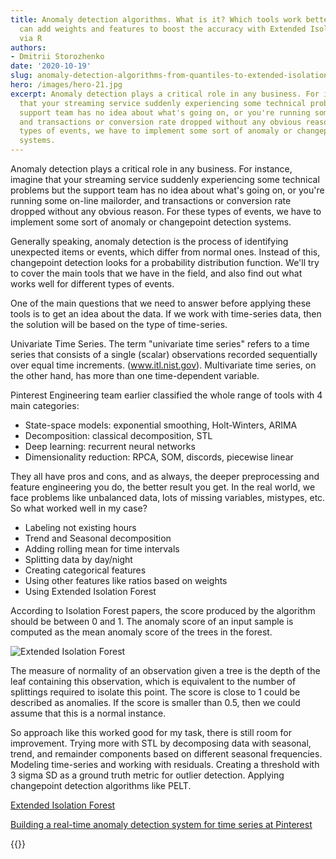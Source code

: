 ```yaml
---
title: Anomaly detection algorithms. What is it? Which tools work better and how we
  can add weights and features to boost the accuracy with Extended Isolation Forest
  via R
authors: 
- Dmitrii Storozhenko
date: '2020-10-19'
slug: anomaly-detection-algorithms-from-quantiles-to-extended-isolation-forest-with-r
hero: /images/hero-21.jpg
excerpt: Anomaly detection plays a critical role in any business. For instance, imagine
  that your streaming service suddenly experiencing some technical problems but the
  support team has no idea about what's going on, or you're running some on-line mailorder,
  and transactions or conversion rate dropped without any obvious reason. For these
  types of events, we have to implement some sort of anomaly or changepoint detection
  systems.
---
```



Anomaly detection plays a critical role in any business. For instance, imagine that your streaming service suddenly experiencing some technical problems but the support team has no idea about what's going on, or you're running some on-line mailorder, and transactions or conversion rate dropped without any obvious reason. For these types of events, we have to implement some sort of anomaly or changepoint detection systems.

Generally speaking, anomaly detection is the process of identifying unexpected items or events, which differ from normal ones. Instead of this, changepoint detection looks for a probability distribution function. We'll try to cover the main tools that we have in the field, and also find out what works well for different types of events.

One of the main questions that we need to answer before applying these tools is to get an idea about the data. If we work with time-series data, then the solution will be based on the type of time-series. 

Univariate Time Series. The term "univariate time series" refers to a time series that consists of a single (scalar) observations recorded sequentially over equal time increments. (www.itl.nist.gov). Multivariate time series, on the other hand, has more than one time-dependent variable. 

Pinterest Engineering team earlier classified the whole range of tools with 4 main categories:

- State-space models: exponential smoothing, Holt-Winters, ARIMA
- Decomposition: classical decomposition, STL
- Deep learning: recurrent neural networks
- Dimensionality reduction: RPCA, SOM, discords, piecewise linear

They all have pros and cons, and as always, the deeper preprocessing and feature engineering you do, the better result you get.
In the real world, we face problems like unbalanced data, lots of missing variables, mistypes, etc. So what worked well in my case?

- Labeling not existing hours
- Trend and Seasonal decomposition
- Adding rolling mean for time intervals
- Splitting data by day/night
- Creating categorical features
- Using other features like ratios based on weights
- Using Extended Isolation Forest

According to Isolation Forest papers, the score produced by the algorithm should be between 0 and 1. The anomaly score of an input sample is computed as the mean anomaly score of the trees in the forest.

![Extended Isolation Forest](/post/2020-10-19-anomaly-detection-algorithms-from-quantiles-to-extended-isolation-forest-with-r_files/anomaly1.jpg)

The measure of normality of an observation given a tree is the depth of the leaf containing this observation, which is equivalent to the number of splittings required to isolate this point. The score is close to 1 could be described as anomalies. If the score is smaller than 0.5, then we could assume that this is a normal instance.

So approach like this worked good for my task, there is still room for improvement. Trying more with STL by decomposing data with seasonal, trend, and remainder components based on different seasonal frequencies. Modeling time-series and working with residuals. Creating a threshold with 3 sigma SD as a ground truth metric for outlier detection. Applying changepoint detection algorithms like PELT.


[Extended Isolation Forest](https://arxiv.org/pdf/1811.02141.pdf)

[Building a real-time anomaly detection system for time series at Pinterest](https://medium.com/pinterest-engineering/building-a-real-time-anomaly-detection-system-for-time-series-at-pinterest-a833e6856ddd)




{{<subscribe email = "your@email.com">}}


